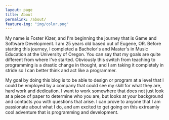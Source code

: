 ```yaml
---
layout: page
title: About
permalink: /about/
feature-img: "img/color.png"
---
```


My name is Foster Kizer, and I'm beginning the journey that is Game and Software Development. I am 25 years old based out of Eugene, OR. Before starting this journey, I completed a Bachelor's and Master's in Music Education at the University of Oregon. You can say that my goals are quite different from where I've started. Obviously this switch from teaching to programming is a drastic change in thought, and I am taking it completely in stride so I can better think and act like a programmer.

My goal by doing this blog is to be able to design or program at a level that I could be employed by a company that could see my skill for what they are, hard work and dedication. I want to work somewhere that does not just look at a piece of paper to determine who you are, but looks at your background and contacts you with questions that arise. I can prove to anyone that I am passionate about what I do, and am excited to get going on this extreamly cool adventure that is programming and development.

